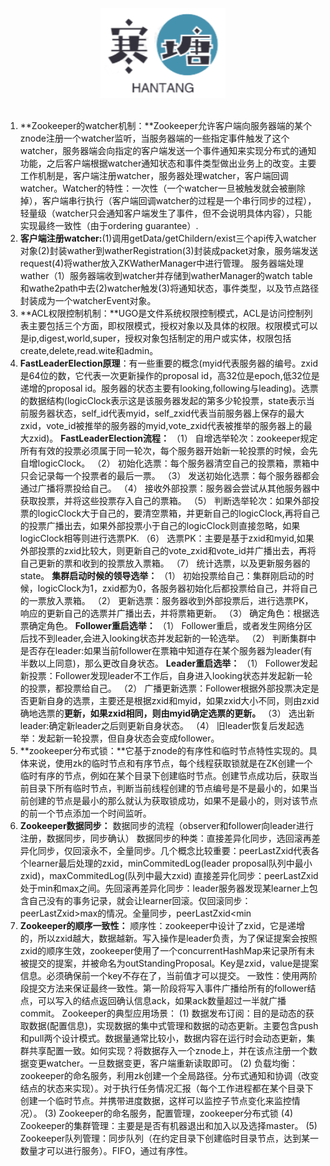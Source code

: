 <br>

<div align="center">
    <img src="logo.jpg" width="200px">
</div>

<br>

1. **Zookeeper的watcher机制：**Zookeeper允许客户端向服务器端的某个znode注册一个watcher监听，当服务器端的一些指定事件触发了这个watcher，服务器端会向指定的客户端发送一个事件通知来实现分布式的通知功能，之后客户端根据watcher通知状态和事件类型做出业务上的改变。主要工作机制是，客户端注册watcher，服务器处理watcher，客户端回调watcher。Watcher的特性：一次性（一个watcher一旦被触发就会被删除掉），客户端串行执行（客户端回调watcher的过程是一个串行同步的过程），轻量级（watcher只会通知客户端发生了事件，但不会说明具体内容），只能实现最终一致性（由于ordering guarantee）.
2. **客户端注册watcher:**(1)调用getData/getChildern/exist三个api传入watcher对象(2)封装wather到watherRegistration(3)封装成packet对象，服务端发送request(4)将wather放入ZKWatherManager中进行管理。
服务器端处理wather（1）服务器端收到watcher并存储到watherManager的watch table和wathe2path中去(2)watcher触发(3)将通知状态，事件类型，以及节点路径封装成为一个watcherEvent对象。
3. **ACL权限控制机制：**UGO是文件系统权限控制模式，ACL是访问控制列表主要包括三个方面，即权限模式，授权对象以及具体的权限。权限模式可以是ip,digest,world,super，授权对象包括制定的用户或实体，权限包括create,delete,read.wite和admin。
4. **FastLeaderElection原理**：有一些重要的概念(myid代表服务器的编号。zxid是64位的数，它代表一次更新操作的proposal id，高32位是epoch,低32位是递增的proposal id。服务器的状态主要有looking,following与leading)。选票的数据结构(logicClock表示这是该服务器发起的第多少轮投票，state表示当前服务器状态，self_id代表myid，self_zxid代表当前服务器上保存的最大zxid，vote_id被推举的服务器的myid,vote_zxid代表被推举的服务器上的最大zxid)。
**FastLeaderElection流程：**
（1）	自增选举轮次：zookeeper规定所有有效的投票必须属于同一轮次，每个服务器开始新一轮投票的时候，会先自增logicClock。
（2）	初始化选票：每个服务器清空自己的投票箱，票箱中只会记录每一个投票者的最后一票。
（3）	发送初始化选票：每个服务器都会通过广播将票投给自己。
（4）	接收外部投票：服务器会尝试从其他服务器中获取投票，并将这些投票存入自己的票箱。
（5）	判断选举轮次：如果外部投票的logicClock大于自己的，要清空票箱，并更新自己的logicClock,再将自己的投票广播出去，如果外部投票小于自己的logicClock则直接忽略，如果logicClock相等则进行选票PK.
（6）	选票PK：主要是基于zxid和myid,如果外部投票的zxid比较大，则更新自己的vote_zxid和vote_id并广播出去，再将自己更新的票和收到的投票放入票箱。
（7）	统计选票，以及更新服务器的state。
**集群启动时候的领导选举：**
（1）	初始投票给自己：集群刚启动的时候，logicClock为1，zxid都为0，各服务器初始化后都投票给自己，并将自己的一票放入票箱。
（2）	更新选票：服务器收到外部投票后，进行选票PK，响应的更新自己的选票并广播出去，并将票箱更新。
（3）	确定角色：根据选票确定角色。
**Follower重启选举：**
（1）	Follower重启，或者发生网络分区后找不到leader,会进入looking状态并发起新的一轮选举。
（2）	判断集群中是否存在leader:如果当前follower在票箱中知道存在某个服务器为leader(有半数以上同意)，那么更改自身状态。
**Leader重启选举：**
（1）	Follower发起新投票：Follower发现leader不工作后，自身进入looking状态并发起新一轮的投票，都投票给自己。
（2）	广播更新选票：Follower根据外部投票决定是否更新自身的选票，主要还是根据zxid和myid，如果zxid大小不同，则由zxid确地选票的**更新，如果zxid相同，则由myid确定选票的更新。**
（3）	选出新leader:确定新leader之后则更新自身状态。
（4）	旧leader恢复后发起选举：发起新一轮投票，但自身状态会变成follower。
5. **zookeeper分布式锁：**它基于znode的有序性和临时节点特性实现的。具体来说，使用zk的临时节点和有序节点，每个线程获取锁就是在ZK创建一个临时有序的节点，例如在某个目录下创建临时节点。创建节点成功后，获取当前目录下所有临时节点，判断当前线程创建的节点编号是不是最小的，如果当前创建的节点是最小的那么就认为获取锁成功，如果不是最小的，则对该节点的前一个节点添加一个时间监听。
6. **Zookeeper数据同步：**
	数据同步的流程（observer和follower向leader进行注册，数据同步，同步确认）
	数据同步的种类：直接差异化同步，选回滚再差异化同步，仅回滚永不，全量同步。几个概念比较重要：peerLastZxid代表各个learner最后处理的zxid，minCommitedLog(leader proposal队列中最小zxid)，maxCommitedLog(队列中最大zxid)
	直接差异化同步：peerLastZxid处于min和max之间。先回滚再差异化同步：leader服务器发现某learner上包含自己没有的事务记录，就会让learner回滚。仅回滚同步：peerLastZxid>max的情况。全量同步，peerLastZxid<min
7. **Zookeeper的顺序一致性：**
	顺序性：zookeeper中设计了zxid，它是递增的，所以zxid越大，数据越新。写入操作是leader负责，为了保证提案会按照zxid的顺序生效，zookeeper使用了一个concurrentHashMap来记录所有未被提交的提案，并被命名为outStandingProposal。Key是zxid，value是提案信息。必须确保前一个key不存在了，当前值才可以提交。
	一致性：使用两阶段提交方法来保证最终一致性。第一阶段将写入事件广播给所有的follower结点，可以写入的结点返回确认信息ack，如果ack数量超过一半就广播commit。
Zookeeper的典型应用场景：
(1)	数据发布订阅：目的是动态的获取数据(配置信息)，实现数据的集中式管理和数据的动态更新。主要包含push和pull两个设计模式。数据量通常比较小，数据内容在运行时会动态更新，集群共享配置一致。如何实现？将数据存入一个znode上，并在该点注册一个数据变更watcher。一旦数据变更，客户端重新读取即可。
(2)	负载均衡：zookeeper的命名服务，利用zk创建一个全局路径。分布式通知和协调（改变结点的状态来实现）。对于执行任务情况汇报（每个工作进程都在某个目录下创建一个临时节点。并携带进度数据，这样可以监控子节点变化来监控情况）。
(3)	Zookeeper的命名服务，配置管理，zookeeper分布式锁
(4)	Zookeeper的集群管理：主要是是否有机器退出和加入以及选择master。
(5)	Zookeeper队列管理：同步队列（在约定目录下创建临时目录节点，达到某一数量才可以进行服务）。FIFO，通过有序性。
